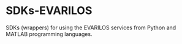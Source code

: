 # SDKs-EVARILOS
SDKs (wrappers) for using the EVARILOS services from Python and MATLAB programming languages. 
